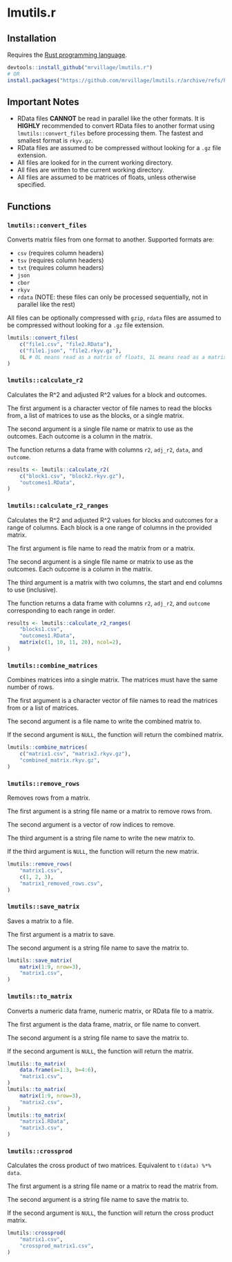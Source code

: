 # lmutils.r

## Installation

Requires the [Rust programming language](https://rust-lang.org).

```r
devtools::install_github("mrvillage/lmutils.r")
# OR
install.packages("https://github.com/mrvillage/lmutils.r/archive/refs/heads/master.tar.gz", repos=NULL) # use .zip for Windows
```

## Important Notes

- RData files **CANNOT** be read in parallel like the other formats. It is **HIGHLY** recommended to convert RData files to another format using `lmutils::convert_files` before processing them. The fastest and smallest format is `rkyv.gz`.
- RData files are assumed to be compressed without looking for a `.gz` file extension.
- All files are looked for in the current working directory.
- All files are written to the current working directory.
- All files are assumed to be matrices of floats, unless otherwise specified.

## Functions

### `lmutils::convert_files`

Converts matrix files from one format to another. Supported formats are:
- `csv` (requires column headers)
- `tsv` (requires column headers)
- `txt` (requires column headers)
- `json`
- `cbor`
- `rkyv`
- `rdata` (NOTE: these files can only be processed sequentially, not in parallel like the rest)

All files can be optionally compressed with `gzip`, `rdata` files are assumed to be compressed without looking for a `.gz` file extension.

```r
lmutils::convert_files(
    c("file1.csv", "file2.RData"),
    c("file1.json", "file2.rkyv.gz"),
    0L # 0L means read as a matrix of floats, 1L means read as a matrix of strings
)
```

### `lmutils::calculate_r2`

Calculates the R^2 and adjusted R^2 values for a block and outcomes.

The first argument is a character vector of file names to read the blocks from, a list of matrices to use as the blocks, or a single matrix.

The second argument is a single file name or matrix to use as the outcomes. Each outcome is a column in the matrix.

The function returns a data frame with columns `r2`, `adj_r2`, `data`, and `outcome`.

```r
results <- lmutils::calculate_r2(
    c("block1.csv", "block2.rkyv.gz"),
    "outcomes1.RData",
)
```

### `lmutils::calculate_r2_ranges`

Calculates the R^2 and adjusted R^2 values for blocks and outcomes for a range of columns. Each block is a one range of columns in the provided matrix.

The first argument is file name to read the matrix from or a matrix.

The second argument is a single file name or matrix to use as the outcomes. Each outcome is a column in the matrix.

The third argument is a matrix with two columns, the start and end columns to use (inclusive).

The function returns a data frame with columns `r2`, `adj_r2`, and `outcome` corresponding to each range in order.

```r
results <- lmutils::calculate_r2_ranges(
    "blocks1.csv",
    "outcomes1.RData",
    matrix(c(1, 10, 11, 20), ncol=2),
)
```

### `lmutils::combine_matrices`

Combines matrices into a single matrix. The matrices must have the same number of rows.

The first argument is a character vector of file names to read the matrices from or a list of matrices.

The second argument is a file name to write the combined matrix to.

If the second argument is `NULL`, the function will return the combined matrix.

```r
lmutils::combine_matrices(
    c("matrix1.csv", "matrix2.rkyv.gz"),
    "combined_matrix.rkyv.gz",
)
```

### `lmutils::remove_rows`

Removes rows from a matrix.

The first argument is a string file name or a matrix to remove rows from.

The second argument is a vector of row indices to remove.

The third argument is a string file name to write the new matrix to.

If the third argument is `NULL`, the function will return the new matrix.

```r
lmutils::remove_rows(
    "matrix1.csv",
    c(1, 2, 3),
    "matrix1_removed_rows.csv",
)
```


### `lmutils::save_matrix`

Saves a matrix to a file.

The first argument is a matrix to save.

The second argument is a string file name to save the matrix to.

```r
lmutils::save_matrix(
    matrix(1:9, nrow=3),
    "matrix1.csv",
)
```

### `lmutils::to_matrix`

Converts a numeric data frame, numeric matrix, or RData file to a matrix.

The first argument is the data frame, matrix, or file name to convert.

The second argument is a string file name to save the matrix to.

If the second argument is `NULL`, the function will return the matrix.

```r
lmutils::to_matrix(
    data.frame(a=1:3, b=4:6),
    "matrix1.csv",
)
lmutils::to_matrix(
    matrix(1:9, nrow=3),
    "matrix2.csv",
)
lmutils::to_matrix(
    "matrix1.RData",
    "matrix3.csv",
)
```

### `lmutils::crossprod`

Calculates the cross product of two matrices. Equivalent to `t(data) %*% data`.

The first argument is a string file name or a matrix to read the matrix from.

The second argument is a string file name to save the matrix to.

If the second argument is `NULL`, the function will return the cross product matrix.

```r
lmutils::crossprod(
    "matrix1.csv",
    "crossprod_matrix1.csv",
)
```
